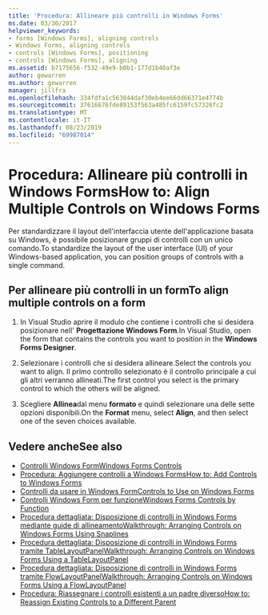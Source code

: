 ```yaml
---
title: 'Procedura: Allineare più controlli in Windows Forms'
ms.date: 03/30/2017
helpviewer_keywords:
- forms [Windows Forms], aligning controls
- Windows Forms, aligning controls
- controls [Windows Forms], positioning
- controls [Windows Forms], aligning
ms.assetid: b7175656-f532-49e9-b0b1-177d1b40af3e
author: gewarren
ms.author: gewarren
manager: jillfra
ms.openlocfilehash: 334fdfa1c563844daf30eb4ee66dd66371e4774b
ms.sourcegitcommit: 37616676fde89153f563a485fc6159fc57326fc2
ms.translationtype: MT
ms.contentlocale: it-IT
ms.lasthandoff: 08/23/2019
ms.locfileid: "69987014"
---
```

# <a name="how-to-align-multiple-controls-on-windows-forms"></a><span data-ttu-id="256b8-102">Procedura: Allineare più controlli in Windows Forms</span><span class="sxs-lookup"><span data-stu-id="256b8-102">How to: Align Multiple Controls on Windows Forms</span></span>

<span data-ttu-id="256b8-103">Per standardizzare il layout dell'interfaccia utente dell'applicazione basata su Windows, è possibile posizionare gruppi di controlli con un unico comando.</span><span class="sxs-lookup"><span data-stu-id="256b8-103">To standardize the layout of the user interface (UI) of your Windows-based application, you can position groups of controls with a single command.</span></span>

## <a name="to-align-multiple-controls-on-a-form"></a><span data-ttu-id="256b8-104">Per allineare più controlli in un form</span><span class="sxs-lookup"><span data-stu-id="256b8-104">To align multiple controls on a form</span></span>

1. <span data-ttu-id="256b8-105">In Visual Studio aprire il modulo che contiene i controlli che si desidera posizionare nell' **Progettazione Windows Form**.</span><span class="sxs-lookup"><span data-stu-id="256b8-105">In Visual Studio, open the form that contains the controls you want to position in the **Windows Forms Designer**.</span></span>

2. <span data-ttu-id="256b8-106">Selezionare i controlli che si desidera allineare.</span><span class="sxs-lookup"><span data-stu-id="256b8-106">Select the controls you want to align.</span></span> <span data-ttu-id="256b8-107">Il primo controllo selezionato è il controllo principale a cui gli altri verranno allineati.</span><span class="sxs-lookup"><span data-stu-id="256b8-107">The first control you select is the primary control to which the others will be aligned.</span></span>

3. <span data-ttu-id="256b8-108">Scegliere **Allinea**dal menu **formato** e quindi selezionare una delle sette opzioni disponibili.</span><span class="sxs-lookup"><span data-stu-id="256b8-108">On the **Format** menu, select **Align**, and then select one of the seven choices available.</span></span>

## <a name="see-also"></a><span data-ttu-id="256b8-109">Vedere anche</span><span class="sxs-lookup"><span data-stu-id="256b8-109">See also</span></span>

- [<span data-ttu-id="256b8-110">Controlli Windows Form</span><span class="sxs-lookup"><span data-stu-id="256b8-110">Windows Forms Controls</span></span>](index.md)
- [<span data-ttu-id="256b8-111">Procedura: Aggiungere controlli a Windows Forms</span><span class="sxs-lookup"><span data-stu-id="256b8-111">How to: Add Controls to Windows Forms</span></span>](how-to-add-controls-to-windows-forms.md)
- [<span data-ttu-id="256b8-112">Controlli da usare in Windows Form</span><span class="sxs-lookup"><span data-stu-id="256b8-112">Controls to Use on Windows Forms</span></span>](controls-to-use-on-windows-forms.md)
- [<span data-ttu-id="256b8-113">Controlli Windows Form per funzione</span><span class="sxs-lookup"><span data-stu-id="256b8-113">Windows Forms Controls by Function</span></span>](windows-forms-controls-by-function.md)
- [<span data-ttu-id="256b8-114">Procedura dettagliata: Disposizione di controlli in Windows Forms mediante guide di allineamento</span><span class="sxs-lookup"><span data-stu-id="256b8-114">Walkthrough: Arranging Controls on Windows Forms Using Snaplines</span></span>](walkthrough-arranging-controls-on-windows-forms-using-snaplines.md)
- [<span data-ttu-id="256b8-115">Procedura dettagliata: Disposizione di controlli in Windows Forms tramite TableLayoutPanel</span><span class="sxs-lookup"><span data-stu-id="256b8-115">Walkthrough: Arranging Controls on Windows Forms Using a TableLayoutPanel</span></span>](walkthrough-arranging-controls-on-windows-forms-using-a-tablelayoutpanel.md)
- [<span data-ttu-id="256b8-116">Procedura dettagliata: Disposizione di controlli in Windows Forms tramite FlowLayoutPanel</span><span class="sxs-lookup"><span data-stu-id="256b8-116">Walkthrough: Arranging Controls on Windows Forms Using a FlowLayoutPanel</span></span>](walkthrough-arranging-controls-on-windows-forms-using-a-flowlayoutpanel.md)
- [<span data-ttu-id="256b8-117">Procedura: Riassegnare i controlli esistenti a un padre diverso</span><span class="sxs-lookup"><span data-stu-id="256b8-117">How to: Reassign Existing Controls to a Different Parent</span></span>](how-to-reassign-existing-controls-to-a-different-parent.md)
